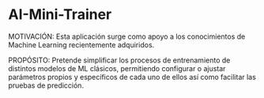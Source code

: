 # AI-Mini-Trainer

MOTIVACIÓN: Esta aplicación surge como apoyo a los conocimientos de Machine Learning recientemente adquiridos. 

PROPÓSITO: Pretende simplificar los procesos de entrenamiento de distintos modelos de ML clásicos, permitiendo configurar o ajustar parámetros propios y específicos de cada uno de ellos así como facilitar las pruebas de predicción.

